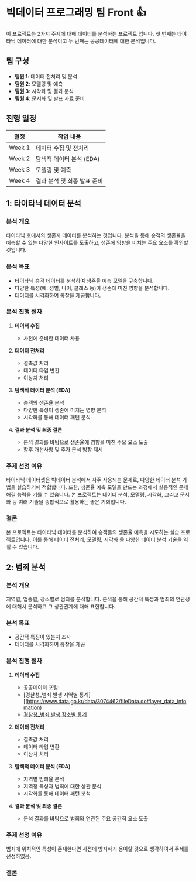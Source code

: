# 빅데이터 프로그래밍 팀 Front 👍
이 프로젝트는 2가지 주제에 대해 데이터를 분석하는 프로젝트 입니다. 
첫 번째는 타이타닉 데이터에 대한 분석이고 두 번째는 공공데이터에 대한 분석입니다. 

## 팀 구성
- **팀원 1**: 데이터 전처리 및 분석
- **팀원 2**: 모델링 및 예측
- **팀원 3**: 시각화 및 결과 분석
- **팀원 4**: 문서화 및 발표 자료 준비

## 진행 일정
| 일정 | 작업 내용 |
|------|-----------|
| Week 1 | 데이터 수집 및 전처리 |
| Week 2 | 탐색적 데이터 분석 (EDA) |
| Week 3 | 모델링 및 예측 |
| Week 4 | 결과 분석 및 최종 발표 준비 |


## 1: 타이타닉 데이터 분석 

### 분석 개요
타이타닉 호에서의 생존자 데이터를 분석하는 것입니다. 분석을 통해 승객의 생존율을 예측할 수 있는 다양한 인사이트를 도출하고, 생존에 영향을 미치는 주요 요소를 확인할 것입니다.

### 분석 목표
- 타이타닉 승객 데이터를 분석하여 생존율 예측 모델을 구축합니다.
- 다양한 특성(예: 성별, 나이, 클래스 등)이 생존에 미친 영향을 분석합니다.
- 데이터를 시각화하여 통찰을 제공합니다.

### 분석 진행 절차 
1. **데이터 수집**  
   - 사전에 준비한 데이터 사용
     
2. **데이터 전처리**  
   - 결측값 처리
   - 데이터 타입 변환
   - 이상치 처리
     
3. **탐색적 데이터 분석 (EDA)**  
   - 승객의 생존율 분석
   - 다양한 특성이 생존에 미치는 영향 분석
   - 시각화를 통해 데이터 패턴 분석

4. **결과 분석 및 최종 결론**  
   - 분석 결과를 바탕으로 생존율에 영향을 미친 주요 요소 도출
   - 향후 개선사항 및 추가 분석 방향 제시


### 주제 선정 이유
타이타닉 데이터셋은 빅데이터 분석에서 자주 사용되는 문제로, 다양한 데이터 분석 기법을 실습하기에 적합합니다. 또한, 생존율 예측 모델을 만드는 과정에서 실용적인 문제 해결 능력을 기를 수 있습니다. 본 프로젝트는 데이터 분석, 모델링, 시각화, 그리고 문서화 등 여러 기술을 종합적으로 활용하는 좋은 기회입니다.

### 결론
본 프로젝트는 타이타닉 데이터를 분석하여 승객들의 생존율 예측을 시도하는 실습 프로젝트입니다. 이를 통해 데이터 전처리, 모델링, 시각화 등 다양한 데이터 분석 기술을 익힐 수 있습니다.

## 2: 범죄 분석

### 분석 개요
지역별, 업종별, 장소별로 범죄를 분석합니다. 분석을 통해 공간적 특성과 범죄의 연관성에 대해서 분석하고 그 상관관계에 대해 표현합니다. 

### 분석 목표
- 공간적 특징이 있는지 조사 
- 데이터를 시각화하여 통찰을 제공

### 분석 진행 절차 
1. **데이터 수집**  
   - 공공데이터 포털:
   - [경찰청_범죄 발생 지역별 통계][(https://www.data.go.kr/data/3074462/fileData.do#layer_data_infomation)
   - [경찰청_범죄 발생 장소별 통계](https://www.data.go.kr/data/3074463/fileData.do#/layer_data_infomation)
     
     
2. **데이터 전처리**  
   - 결측값 처리
   - 데이터 타입 변환
   - 이상치 처리
     
3. **탐색적 데이터 분석 (EDA)**  

   - 지역별 범죄율 분석
   - 지역정 특성과 범죄에 대한 상관 분석
   - 시각화를 통해 데이터 패턴 분석

4. **결과 분석 및 최종 결론**
   - 분석 결과를 바탕으로 범죄와 연관된 주요 공간적 요소 도출


### 주제 선정 이유
범죄에 위치적인 특성이 존재한다면 사전에 방지하기 용이할 것으로 생각하여서 주제를 선정하였음. 

### 결론

